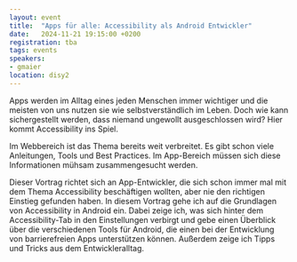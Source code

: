 ```yaml
---
layout: event
title:  "Apps für alle: Accessibility als Android Entwickler"
date:   2024-11-21 19:15:00 +0200
registration: tba
tags: events
speakers:
- gmaier
location: disy2
---
```


Apps werden im Alltag eines jeden Menschen immer wichtiger und die meisten von uns nutzen sie wie selbstverständlich im Leben. Doch wie kann sichergestellt werden, dass niemand ungewollt ausgeschlossen wird? Hier kommt Accessibility ins Spiel.

Im Webbereich ist das Thema bereits weit verbreitet. Es gibt schon viele Anleitungen, Tools und Best Practices. Im App-Bereich müssen sich diese Informationen mühsam zusammengesucht werden.

Dieser Vortrag richtet sich an App-Entwickler, die sich schon immer mal mit dem Thema Accessibility beschäftigen wollten, aber nie den richtigen Einstieg gefunden haben. 
In diesem Vortrag gehe ich auf die Grundlagen von Accessibility in Android ein. Dabei zeige ich, was sich hinter dem Accessibility-Tab in den Einstellungen verbirgt und gebe einen Überblick über die verschiedenen Tools für Android, die einen bei der Entwicklung von barrierefreien Apps unterstützen können. Außerdem zeige ich Tipps und Tricks aus dem Entwickleralltag.
